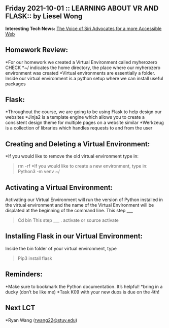 ## Friday 2021-10-01 :: LEARNING ABOUT VR AND FLASK:: by Liesel Wong
**Interesting Tech News:** [The Voice of Siri Advocates for a more Accessible Web ](https://www.cnet.com/tech/mobile/the-original-voice-of-siri-is-now-advocating-for-a-more-accessible-web/ 
)

## Homework Review: 
*For our homework we created a Virtual Environment called myherozero CHECK
*~/ indicates the home directory, the place where our myherozero environment was created 
*Virtual environments are essentially a folder. Inside our virtual environment is a python setup where we can install useful packages 

## Flask: 
*Throughout the course, we are going to be using Flask to help design our websites
*Jinja2 is a template engine which allows you to create a consistent design theme for multiple pages on a website similar 
*Werkzeug is a collection of libraries which handles requests to and from the user

## Creating and Deleting a Virtual Environment: 
*If you would like to remove the old virtual environment type in: 
> rm -rf <environmentName>
*If you would like to create a new environment, type in: 
> Python3 -m venv ~/<environmentName> 

## Activating a Virtual Environment: 
Activating our Virtual Environment will run the version of Python installed in the virtual environment and the name of the Virtual Environment will be displated at the beginning of the command line.
This step ___ 
> Cd bin
This step ___
> . activate or source activate 

## Installing Flask in our Virtual Environment: 
Inside the bin folder of your virtual environment, type 
> Pip3 install flask

## Reminders: 
*Make sure to bookmark the Python documentation. It’s helpful! 
*bring in a ducky (don’t be like me)
*Task K09 with your new duos is due on the 4th!

## Next LCT 
*Ryan Wang (rwang22@stuy.edu)
